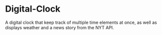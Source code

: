 # Digital-Clock

A digital clock that keep track of multiple time elements at once, as well as displays weather and a news story from the NYT API.
